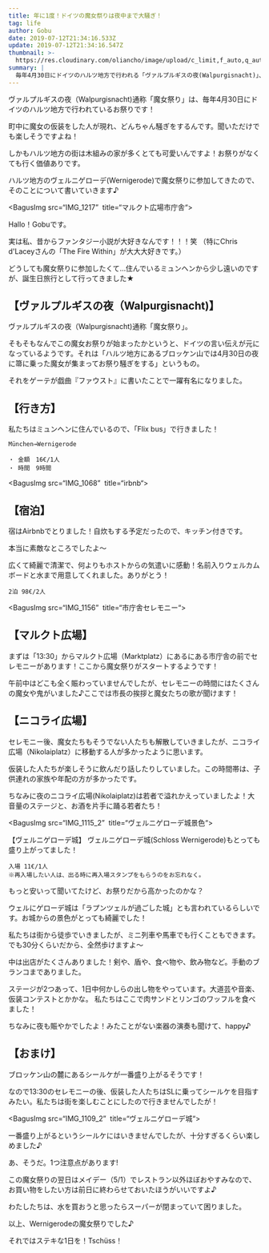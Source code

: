 ```yaml
---
title: 年に1度！ドイツの魔女祭りは夜中まで大騒ぎ！
tag: life
author: Gobu
date: 2019-07-12T21:34:16.533Z
update: 2019-07-12T21:34:16.547Z
thumbnail: >-
  https://res.cloudinary.com/oliancho/image/upload/c_limit,f_auto,q_auto,w_1200/v1564360152/bagushaus/baguspost/IMG_1173.jpg
summary: |
  毎年4月30日にドイツのハルツ地方で行われる「ヴァルプルギスの夜(Walpurgisnacht)」、通称「魔女祭り」に参加してきました♪
---
```

ヴァルプルギスの夜（Walpurgisnacht)通称「魔女祭り」は、毎年4月30日にドイツのハルツ地方で行われているお祭りです！

町中に魔女の仮装をした人が現れ、どんちゃん騒ぎをするんです。聞いただけでも楽しそうですよね！

しかもハルツ地方の街は木組みの家が多くとても可愛いんですよ！お祭りがなくても行く価値ありです。

ハルツ地方のヴェルニゲローデ(Wernigerode)で魔女祭りに参加してきたので、そのことについて書いていきます♪

<BagusImg src=“IMG_1217”  title=“マルクト広場市庁舎“>

Hallo！Gobuです。

実は私、昔からファンタジー小説が大好きなんです！！！笑
（特にChris d'Laceyさんの「The Fire Within」が大大大好きです。）

どうしても魔女祭りに参加したくて…住んでいるミュンヘンから少し遠いのですが、誕生日旅行として行ってきました★

## 【ヴァルプルギスの夜（Walpurgisnacht)】
ヴァルプルギスの夜（Walpurgisnacht)通称「魔女祭り」。

そもそもなんでこの魔女お祭りが始まったかというと、ドイツの言い伝えが元になっているようです。それは「ハルツ地方にあるブロッケン山では4月30日の夜に箒に乗った魔女が集まってお祭り騒ぎをする」というもの。

それをゲーテが戯曲『ファウスト』に書いたことで一躍有名になりました。
 
## 【行き方】

私たちはミュンヘンに住んでいるので、「Flix bus」で行きました！
```
München→Wernigerode

・ 金額　16€/1人
・ 時間　9時間
```

<BagusImg src=“IMG_1068”  title=“irbnb“>

## 【宿泊】

宿はAirbnbでとりました！自炊もする予定だったので、キッチン付きです。

本当に素敵なところでしたよ〜

広くて綺麗で清潔で、何よりもホストからの気遣いに感動！名前入りウェルカムボードと水まで用意してくれました。ありがとう！
```
2泊 98€/2人
```
<BagusImg src=“IMG_1156”  title=“市庁舎セレモニー“>

## 【マルクト広場】
まずは「13:30」からマルクト広場（Marktplatz）にあるにある市庁舎の前でセレモニーがあります！ここから魔女祭りがスタートするようです！

午前中はどこも全く賑わっていませんでしたが、セレモニーの時間にはたくさんの魔女や鬼がいました♪ここでは市長の挨拶と魔女たちの歌が聞けます！


## 【ニコライ広場】
セレモニー後、魔女たちもそうでない人たちも解散していきましたが、ニコライ広場（Nikolaiplatz）に移動する人が多かったように思います。

仮装した人たちが楽しそうに飲んだり話したりしていました。この時間帯は、子供連れの家族や年配の方が多かったです。

ちなみに夜のニコライ広場(Nikolaiplatz)は若者で溢れかえっていましたよ！大音量のステージと、お酒を片手に踊る若者たち！

<BagusImg src=“IMG_1115_2”  title=“ヴェルニゲローデ城景色“>

【ヴェルニゲローデ城】
ヴェルニゲローデ城(Schloss Wernigerode)もとっても盛り上がってました！
```
入場 11€/1人
※再入場したい人は、出る時に再入場スタンプをもらうのをお忘れなく。
```
もっと安いって聞いてたけど、お祭りだから高かったのかな？

ウェルにゲローデ城は「ラプンツェルが過ごした城」とも言われているらしいです。お城からの景色がとっても綺麗でした！

私たちは街から徒歩でいきましたが、ミニ列車や馬車でも行くこともできます。でも30分くらいだから、全然歩けますよ〜

中は出店がたくさんありました！剣や、盾や、食べ物や、飲み物など。手動のブランコまでありました。

ステージが2つあって、1日中何かしらの出し物をやっています。大道芸や音楽、仮装コンテストとかかな。
私たちはここで肉サンドとリンゴのワッフルを食べました！

ちなみに夜も賑やかでしたよ！みたことがない楽器の演奏も聞けて、happy♪

## 【おまけ】
ブロッケン山の麓にあるシールケが一番盛り上がるそうです！

なので13:30のセレモニーの後、仮装した人たちはSLに乗ってシールケを目指すみたい。私たちは街を楽しむことにしたので行きませんでしたが！

<BagusImg src=“IMG_1109_2”  title=“ヴェルニゲローデ城“>

一番盛り上がるというシールケにはいきませんでしたが、十分すぎるくらい楽しめました♪

あ、そうだ。1つ注意点があります!

この魔女祭りの翌日はメイデー（5/1）でレストラン以外ほぼおやすみなので、お買い物をしたい方は前日に終わらせておいたほうがいいですよ♪

わたしたちは、水を買おうと思ったらスーパーが閉まっていて困りました。

以上、Wernigerodeの魔女祭りでした♪

それではステキな1日を！Tschüss！




